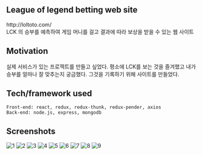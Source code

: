 
## League of legend betting web site
<link>http://loltoto.com/</link>
<br>
LCK 의 승부를 예측하여 게임 머니를 걸고 결과에 따라 보상을 받을 수 있는 웹 사이트 
 
## Motivation
실제 서비스가 있는 프로젝트를 만들고 싶었다. 평소에 LCK를 보는 것을 즐겨했고 내가 승부를 얼마나 잘 맞추는지 궁금했다. 그것을 기록하기 위해 사이트를 만들었다.

## Tech/framework used
```
Front-end: react, redux, redux-thunk, redux-pender, axios
Back-end: node.js, express, mongodb 
```

## Screenshots
![1](https://user-images.githubusercontent.com/31440203/52531515-0e326100-2d5a-11e9-902f-e3a5011c3856.PNG)
![2](https://user-images.githubusercontent.com/31440203/52531516-0e326100-2d5a-11e9-8ad5-9b9802eccacc.PNG)
![3](https://user-images.githubusercontent.com/31440203/52531517-0e326100-2d5a-11e9-99fe-691daf20a1e5.PNG)
![4](https://user-images.githubusercontent.com/31440203/52531518-0e326100-2d5a-11e9-86e9-5e4572f8d917.PNG)
![5](https://user-images.githubusercontent.com/31440203/52531519-0ecaf780-2d5a-11e9-917c-4dd42630b562.PNG)
![6](https://user-images.githubusercontent.com/31440203/52531520-0ecaf780-2d5a-11e9-8db1-a9109c2fa2dc.PNG)
![7](https://user-images.githubusercontent.com/31440203/52531521-0ecaf780-2d5a-11e9-9795-96d39aecd3e5.PNG)
![8](https://user-images.githubusercontent.com/31440203/52531522-0f638e00-2d5a-11e9-9d23-bbf6da18c194.PNG)
![9](https://user-images.githubusercontent.com/31440203/52531523-0f638e00-2d5a-11e9-891b-3db88983898e.PNG)
